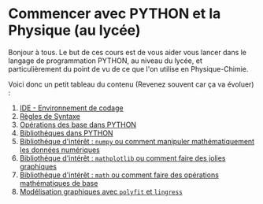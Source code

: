 # Commencer avec PYTHON et la Physique (au lycée)

Bonjour à tous. Le but de ces cours est de vous aider vous lancer dans le langage de programmation PYTHON, au niveau du lycée, et particulièrement du point de vu de ce que l'on utilise en Physique-Chimie. 

Voici donc un petit tableau du contenu (Revenez souvent car ça va évoluer) : 
1. [IDE - Environnement de codage](1-IDE.md)
2. [Règles de Syntaxe](2-syntaxe.md)
3. [Opérations des base dans PYTHON](3-operations.md)
4. [Bibliothéques dans PYTHON](4-biblis.md)
5. [Bibliothéque d'intérêt : `numpy` ou comment manipuler mathématiquement les données numériques](5-numpy.md)
6. [Bibliothéque d'intérêt : `mathplotlib` ou comment faire des jolies graphiques](6-matplotlib.md)
7. [Bibliothéque d'intérêt : `math` ou comment faire des opérations mathématiques de base](7-math.md)
8. [Modélisation graphiques avec `polyfit` et `lingress`](8-modelisation.md)
